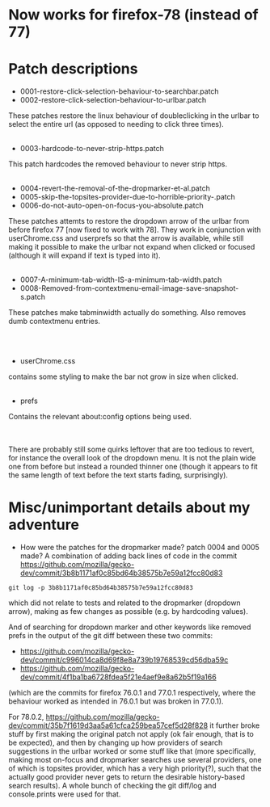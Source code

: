 # Now works for firefox-78 (instead of 77)

# Patch descriptions
* 0001-restore-click-selection-behaviour-to-searchbar.patch
* 0002-restore-click-selection-behaviour-to-urlbar.patch

These patches restore the linux behaviour of doubleclicking in the urlbar
to select the entire url (as opposed to needing to click three times).
<br/><br/>
* 0003-hardcode-to-never-strip-https.patch

This patch hardcodes the removed behaviour to never strip https.
<br/><br/>
* 0004-revert-the-removal-of-the-dropmarker-et-al.patch
* 0005-skip-the-topsites-provider-due-to-horrible-priority-.patch
* 0006-do-not-auto-open-on-focus-you-absolute.patch

These patches attemts to restore the dropdown arrow of the urlbar from
before firefox 77 [now fixed to work with 78]. They work in conjunction
with userChrome.css and userprefs so that the arrow is available, while
still making it possible to make the urlbar not expand when clicked or
focused (although it will expand if text is typed into it).
<br/><br/>
* 0007-A-minimum-tab-width-IS-a-minimum-tab-width.patch
* 0008-Removed-from-contextmenu-email-image-save-snapshot-s.patch

These patches make tabminwidth actually do something. Also removes dumb
contextmenu entries.

<br/><br/>
* userChrome.css 

contains some styling to make the bar not grow in size when clicked.
<br/><br/>
* prefs

Contains the relevant about:config options being used.

<br/><br/>
There are probably still some quirks leftover that are too tedious to revert,
for instance the overall look of the dropdown menu. It is not the plain wide
one from before but instead a rounded thinner one (though it appears to fit 
the same length of text before the text starts fading, surprisingly).

# Misc/unimportant details about my adventure

* How were the patches for the dropmarker made? patch 0004 and 0005 made?
A combination of adding back lines of code in the commit 
https://github.com/mozilla/gecko-dev/commit/3b8b1171af0c85bd64b38575b7e59a12fcc80d83
```
git log -p 3b8b1171af0c85bd64b38575b7e59a12fcc80d83
```
which did not relate to tests and related to the dropmarker (dropdown arrow),
making as few changes as possible (e.g. by hardcoding values).

And of searching for dropdown marker and other keywords like removed prefs in
the output of the git diff between these two commits:
* https://github.com/mozilla/gecko-dev/commit/c996014ca8d69f8e8a739b19768539cd56dba59c
* https://github.com/mozilla/gecko-dev/commit/4f1ba1ba6728fdea5f21e4aef9e8a62b5f19a166

(which are the commits for firefox 76.0.1 and 77.0.1 respectively, where the
behaviour worked as intended in 76.0.1 but was broken in 77.0.1).

For 78.0.2, https://github.com/mozilla/gecko-dev/commit/35b7f1619d3aa5a61cfca259bea57cef5d28f828
it further broke stuff by first making the original patch not apply
(ok fair enough, that is to be expected), and then by changing up how
providers of search suggestions in the urlbar worked or some stuff like
that (more specifically, making most on-focus and dropmarker searches
use several providers, one of which is topsites provider, which has a
very high priority(?), such that the actually good provider never gets
to return the desirable history-based search results).
A whole bunch of checking the git diff/log and console.prints were used
for that.
